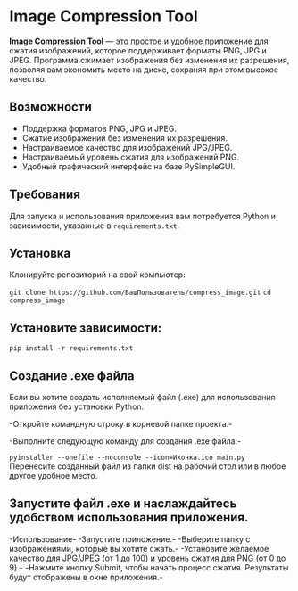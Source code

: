 # Image Compression Tool

**Image Compression Tool** — это простое и удобное приложение для сжатия изображений, которое поддерживает форматы PNG, JPG и JPEG. Программа сжимает изображения без изменения их разрешения, позволяя вам экономить место на диске, сохраняя при этом высокое качество.

## Возможности
- Поддержка форматов PNG, JPG и JPEG.
- Сжатие изображений без изменения их разрешения.
- Настраиваемое качество для изображений JPG/JPEG.
- Настраиваемый уровень сжатия для изображений PNG.
- Удобный графический интерфейс на базе PySimpleGUI.

## Требования
Для запуска и использования приложения вам потребуется Python и зависимости, указанные в `requirements.txt`.

## Установка
Клонируйте репозиторий на свой компьютер:

```git clone https://github.com/ВашПользователь/compress_image.git```
```cd compress_image```

## Установите зависимости:

```pip install -r requirements.txt```

## Создание .exe файла
Если вы хотите создать исполняемый файл (.exe) для использования приложения без установки Python:

-Откройте командную строку в корневой папке проекта.-

-Выполните следующую команду для создания .exe файла:-


```pyinstaller --onefile --noconsole --icon=Иконка.ico main.py```
Перенесите созданный файл из папки dist на рабочий стол или в любое другое удобное место.

## Запустите файл .exe и наслаждайтесь удобством использования приложения.

-Использование-
-Запустите приложение.-
-Выберите папку с изображениями, которые вы хотите сжать.-
-Установите желаемое качество для JPG/JPEG (от 1 до 100) и уровень сжатия для PNG (от 0 до 9).-
-Нажмите кнопку Submit, чтобы начать процесс сжатия. Результаты будут отображены в окне приложения.-



